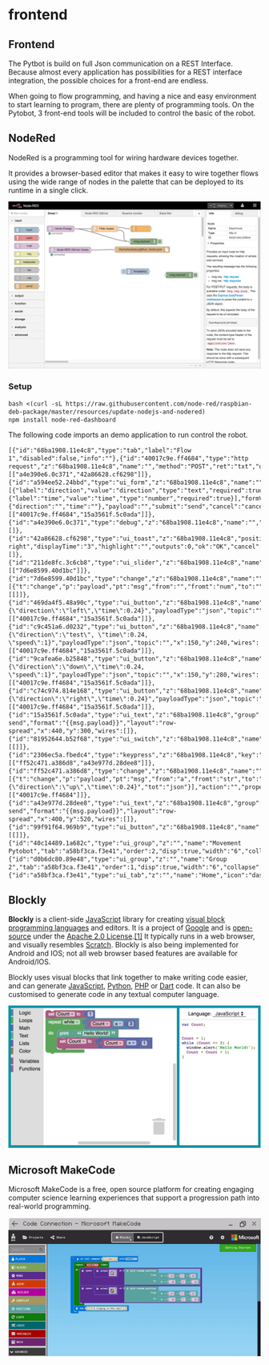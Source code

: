 # frontend

## Frontend

The Pytbot is build on full Json communication on a REST Interface.  
Because almost every application has possibilities for a  REST interface integration, the possible choices for a front-end are endless. 

When going to flow programming, and having a nice and easy environment to start learning to program, there are plenty of programming tools. On the Pytobot, 3 front-end tools will be included to control the basic of the robot. 

## NodeRed

NodeRed is a programming tool for wiring hardware devices together.

It provides a browser-based editor that makes it easy to wire together flows using the wide range of nodes in the palette that can be deployed to its runtime in a single click.

![](../../.gitbook/assets/687474703a2f2f6e6f64657265642e6f72672f696d616765732f6e6f64652d7265642d73637265656e73686f742e706e67.png)

### Setup

```text
bash <(curl -sL https://raw.githubusercontent.com/node-red/raspbian-deb-package/master/resources/update-nodejs-and-nodered)
npm install node-red-dashboard
```

The following code imports an demo application to run control the robot.

```text
[{"id":"68ba1908.11e4c8","type":"tab","label":"Flow 1","disabled":false,"info":""},{"id":"40017c9e.ff4684","type":"http request","z":"68ba1908.11e4c8","name":"","method":"POST","ret":"txt","url":"http://172.17.2.50:5000/direction","tls":"","x":350,"y":60,"wires":[["a4e390e6.0c371","42a86628.cf6298"]]},{"id":"a594ee52.24bbd","type":"ui_form","z":"68ba1908.11e4c8","name":"","label":"","group":"40c14489.1a682c","order":2,"width":0,"height":0,"options":[{"label":"direction","value":"direction","type":"text","required":true},{"label":"time","value":"time","type":"number","required":true}],"formValue":{"direction":"","time":""},"payload":"","submit":"send","cancel":"cancel","topic":"","x":150,"y":60,"wires":[["40017c9e.ff4684","15a3561f.5c0ada"]]},{"id":"a4e390e6.0c371","type":"debug","z":"68ba1908.11e4c8","name":"","active":true,"tosidebar":true,"console":false,"tostatus":false,"complete":"payload","x":650,"y":60,"wires":[]},{"id":"42a86628.cf6298","type":"ui_toast","z":"68ba1908.11e4c8","position":"top right","displayTime":"3","highlight":"","outputs":0,"ok":"OK","cancel":"","topic":"","name":"","x":660,"y":100,"wires":[]},{"id":"211de8fc.3c6cb8","type":"ui_slider","z":"68ba1908.11e4c8","name":"","label":"slider","tooltip":"","group":"40c14489.1a682c","order":1,"width":0,"height":0,"passthru":true,"outs":"all","topic":"","min":0,"max":10,"step":1,"x":150,"y":140,"wires":[["7d6e8599.40d1bc"]]},{"id":"7d6e8599.40d1bc","type":"change","z":"68ba1908.11e4c8","name":"","rules":[{"t":"change","p":"payload","pt":"msg","from":"","fromt":"num","to":"","tot":"str"}],"action":"","property":"","from":"","to":"","reg":false,"x":360,"y":140,"wires":[[]]},{"id":"469da4f5.48a90c","type":"ui_button","z":"68ba1908.11e4c8","name":"","group":"d0b6dc80.89e48","order":3,"width":0,"height":0,"passthru":false,"label":"left","tooltip":"","color":"","bgcolor":"","icon":"","payload":"{\"direction\":\"left\",\"time\":0.24}","payloadType":"json","topic":"","x":150,"y":320,"wires":[["40017c9e.ff4684","15a3561f.5c0ada"]]},{"id":"c9c451a6.d0232","type":"ui_button","z":"68ba1908.11e4c8","name":"","group":"d0b6dc80.89e48","order":1,"width":"0","height":"0","passthru":false,"label":"up","tooltip":"","color":"","bgcolor":"","icon":"","payload":"{\"direction\":\"test\", \"time\":0.24, \"speed\":1}","payloadType":"json","topic":"","x":150,"y":240,"wires":[["40017c9e.ff4684","15a3561f.5c0ada"]]},{"id":"9cafea6e.b25848","type":"ui_button","z":"68ba1908.11e4c8","name":"","group":"d0b6dc80.89e48","order":2,"width":0,"height":0,"passthru":false,"label":"down","tooltip":"","color":"","bgcolor":"","icon":"","payload":"{\"direction\":\"down\",\"time\":0.24, \"speed\":1}","payloadType":"json","topic":"","x":150,"y":280,"wires":[["40017c9e.ff4684","15a3561f.5c0ada"]]},{"id":"c74c974.814e168","type":"ui_button","z":"68ba1908.11e4c8","name":"","group":"d0b6dc80.89e48","order":4,"width":0,"height":0,"passthru":false,"label":"right","tooltip":"","color":"","bgcolor":"","icon":"","payload":"{\"direction\":\"right\",\"time\":0.24}","payloadType":"json","topic":"","x":150,"y":360,"wires":[["40017c9e.ff4684","15a3561f.5c0ada"]]},{"id":"15a3561f.5c0ada","type":"ui_text","z":"68ba1908.11e4c8","group":"d0b6dc80.89e48","order":5,"width":0,"height":0,"name":"","label":"data send","format":"{{msg.payload}}","layout":"row-spread","x":440,"y":300,"wires":[]},{"id":"81952644.b52f68","type":"ui_switch","z":"68ba1908.11e4c8","name":"","label":"switch","tooltip":"","group":"d0b6dc80.89e48","order":5,"width":0,"height":0,"passthru":true,"decouple":"false","topic":"","style":"","onvalue":"true","onvalueType":"bool","onicon":"","oncolor":"","offvalue":"false","offvalueType":"bool","officon":"","offcolor":"","x":140,"y":480,"wires":[[]]},{"id":"2306ec5a.fbedc4","type":"keypress","z":"68ba1908.11e4c8","key":"a","x":160,"y":440,"wires":[["ff52c471.a386d8","a43e977d.28dee8"]]},{"id":"ff52c471.a386d8","type":"change","z":"68ba1908.11e4c8","name":"","rules":[{"t":"change","p":"payload","pt":"msg","from":"a","fromt":"str","to":"{\"direction\":\"up\",\"time\":0.24}","tot":"json"}],"action":"","property":"","from":"","to":"","reg":false,"x":420,"y":420,"wires":[["40017c9e.ff4684"]]},{"id":"a43e977d.28dee8","type":"ui_text","z":"68ba1908.11e4c8","group":"d0b6dc80.89e48","order":5,"width":0,"height":0,"name":"","label":"data send","format":"{{msg.payload}}","layout":"row-spread","x":400,"y":520,"wires":[]},{"id":"99f91f64.969b9","type":"ui_button","z":"68ba1908.11e4c8","name":"","group":"40c14489.1a682c","order":3,"width":0,"height":0,"passthru":false,"label":"up","tooltip":"","color":"","bgcolor":"","icon":"","payload":"","payloadType":"str","topic":"","x":160,"y":200,"wires":[[]]},{"id":"40c14489.1a682c","type":"ui_group","z":"","name":"Movement Pytobot","tab":"a58bf3ca.f3e41","order":2,"disp":true,"width":"6","collapse":false},{"id":"d0b6dc80.89e48","type":"ui_group","z":"","name":"Group 2","tab":"a58bf3ca.f3e41","order":1,"disp":true,"width":"6","collapse":false},{"id":"a58bf3ca.f3e41","type":"ui_tab","z":"","name":"Home","icon":"dashboard","disabled":false,"hidden":false}]
```

## Blockly

**Blockly** is a client-side [JavaScript](https://en.wikipedia.org/wiki/JavaScript) library for creating [visual block programming languages](https://en.wikipedia.org/w/index.php?title=Visual_block_programming_languages&action=edit&redlink=1) and editors. It is a project of [Google](https://en.wikipedia.org/wiki/Google) and is [open-source](https://en.wikipedia.org/wiki/Open-source) under the [Apache 2.0 License](https://en.wikipedia.org/wiki/Apache_2.0_License).[\[1\]](https://en.wikipedia.org/wiki/Blockly#cite_note-1) It typically runs in a web browser, and visually resembles [Scratch](https://en.wikipedia.org/wiki/Scratch_%28programming_language%29). Blockly is also being implemented for Android and IOS; not all web browser based features are available for Android/IOS.

Blockly uses visual blocks that link together to make writing code easier, and can generate [JavaScript](https://en.wikipedia.org/wiki/JavaScript), [Python](https://en.wikipedia.org/wiki/Python_%28programming_language%29), [PHP](https://en.wikipedia.org/wiki/PHP) or [Dart](https://en.wikipedia.org/wiki/Dart_%28programming_language%29) code. It can also be customised to generate code in any textual computer language.

![](../../.gitbook/assets/blocklydemoimage.png)

## Microsoft MakeCode

Microsoft MakeCode is a free, open source platform for creating engaging computer science learning experiences that support a progression path into real-world programming.

![](../../.gitbook/assets/javascript.gif)

